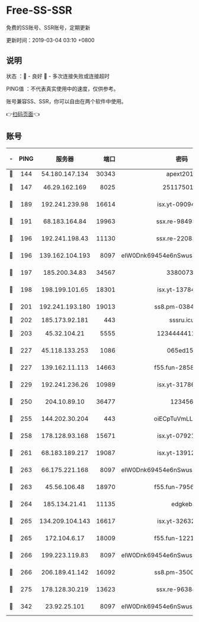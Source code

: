 # Free-SS-SSR

免费的SS账号、SSR账号，定期更新

更新时间：2019-03-04 03:10 +0800

## 说明

状态     ：🙂 - 良好 🙁 - 多次连接失败或连接超时

PING值   ：不代表真实使用中的速度，仅供参考。

账号兼容SS、SSR，你可以自由在两个软件中使用。

👉[扫码页面](https://liesauer.github.io/free-ss-ssr.github.io/)👈

## 账号

|-|PING|服务器|端口|密码|加密方式|区域|
|:----:|:----:|:-----:|-----:|:----:|:----:|:----:|
|🙂|144|54.180.147.134|30343|apext2019|chacha20|KR|
|🙂|147|46.29.162.169|8025|2511750146|aes-256-cfb|RU|
|🙂|189|192.241.239.98|16614|isx.yt-09094169|aes-256-cfb|US|
|🙂|191|68.183.164.84|19963|ssx.re-98493930|aes-256-cfb|US|
|🙂|196|192.241.198.43|11130|ssx.re-22083061|aes-256-cfb|US|
|🙂|196|139.162.104.193|8097|eIW0Dnk69454e6nSwuspv9DmS201tQ0D|aes-256-cfb|JP|
|🙂|197|185.200.34.83|34567|33800731|aes-256-cfb|US|
|🙂|198|198.199.101.65|18301|isx.yt-13784325|aes-256-cfb|US|
|🙂|201|192.241.193.180|19013|ss8.pm-03842768|aes-256-cfb|US|
|🙂|202|185.173.92.181|443|sssru.icu|rc4-md5|RU|
|🙂|203|45.32.104.21|5555|1234444411111|aes-256-cfb|SG|
|🙂|227|45.118.133.253|1086|065ed15a|aes-256-cfb|SG|
|🙂|227|139.162.11.113|14663|f55.fun-28583280|aes-256-cfb|SG|
|🙂|229|192.241.236.26|10989|isx.yt-31786125|aes-256-cfb|US|
|🙂|250|204.10.89.10|36477|123456|aes-256-cfb|US|
|🙂|255|144.202.30.204|443|oiECpTuVmLLxk4Ts|aes-256-cfb|US|
|🙂|258|178.128.93.168|15671|isx.yt-07921644|aes-256-cfb|SG|
|🙂|261|68.183.189.217|19087|isx.yt-13912703|aes-256-cfb|SG|
|🙂|263|66.175.221.168|8097|eIW0Dnk69454e6nSwuspv9DmS201tQ0D|aes-256-cfb|US|
|🙂|263|45.56.106.48|18970|f55.fun-79568034|aes-256-cfb|US|
|🙂|264|185.134.21.41|11135|edgkeb|aes-256-cfb|GB|
|🙂|265|134.209.104.143|16617|isx.yt-32632339|aes-256-cfb|SG|
|🙂|265|172.104.6.17|18009|f55.fun-12212808|aes-256-cfb|US|
|🙂|266|199.223.119.83|8097|eIW0Dnk69454e6nSwuspv9DmS201tQ0D|aes-256-cfb|US|
|🙂|266|206.189.41.142|16092|ss8.pm-35002158|aes-256-cfb|SG|
|🙂|275|178.128.30.219|13623|ssx.re-96384846|aes-256-cfb|SG|
|🙂|342|23.92.25.101|8097|eIW0Dnk69454e6nSwuspv9DmS201tQ0D|aes-256-cfb|US|
